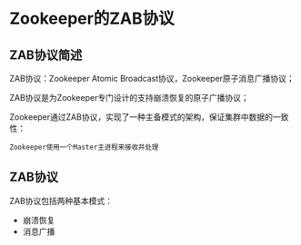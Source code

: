 # Zookeeper的ZAB协议

## ZAB协议简述

ZAB协议：Zookeeper Atomic Broadcast协议，Zookeeper原子消息广播协议；

ZAB协议是为Zookeeper专门设计的支持崩溃恢复的原子广播协议；

Zookeeper通过ZAB协议，实现了一种主备模式的架构，保证集群中数据的一致性：

```
Zookeeper使用一个Master主进程来接收并处理
```



## ZAB协议

ZAB协议包括两种基本模式：

- 崩溃恢复
- 消息广播